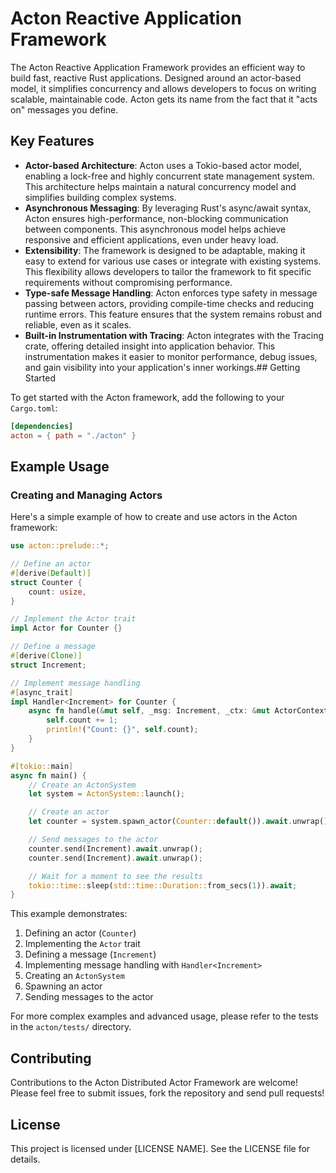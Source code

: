 # Acton Reactive Application Framework

The Acton Reactive Application Framework provides an efficient way to build fast, reactive Rust applications. Designed around an actor-based model, it simplifies concurrency and allows developers to focus on writing scalable, maintainable code. Acton gets its name from the fact that it "acts on" messages you define.

## Key Features

- **Actor-based Architecture**: Acton uses a Tokio-based actor model, enabling a lock-free and highly concurrent state management system. This architecture helps maintain a natural concurrency model and simplifies building complex systems.
- **Asynchronous Messaging**: By leveraging Rust's async/await syntax, Acton ensures high-performance, non-blocking communication between components. This asynchronous model helps achieve responsive and efficient applications, even under heavy load.
- **Extensibility**: The framework is designed to be adaptable, making it easy to extend for various use cases or integrate with existing systems. This flexibility allows developers to tailor the framework to fit specific requirements without compromising performance.
- **Type-safe Message Handling**: Acton enforces type safety in message passing between actors, providing compile-time checks and reducing runtime errors. This feature ensures that the system remains robust and reliable, even as it scales.
- **Built-in Instrumentation with Tracing**: Acton integrates with the Tracing crate, offering detailed insight into application behavior. This instrumentation makes it easier to monitor performance, debug issues, and gain visibility into your application's inner workings.## Getting Started

To get started with the Acton framework, add the following to your `Cargo.toml`:

```toml
[dependencies]
acton = { path = "./acton" }
```

## Example Usage

### Creating and Managing Actors

Here's a simple example of how to create and use actors in the Acton framework:

```rust
use acton::prelude::*;

// Define an actor
#[derive(Default)]
struct Counter {
    count: usize,
}

// Implement the Actor trait
impl Actor for Counter {}

// Define a message
#[derive(Clone)]
struct Increment;

// Implement message handling
#[async_trait]
impl Handler<Increment> for Counter {
    async fn handle(&mut self, _msg: Increment, _ctx: &mut ActorContext) {
        self.count += 1;
        println!("Count: {}", self.count);
    }
}

#[tokio::main]
async fn main() {
    // Create an ActonSystem
    let system = ActonSystem::launch();

    // Create an actor
    let counter = system.spawn_actor(Counter::default()).await.unwrap();

    // Send messages to the actor
    counter.send(Increment).await.unwrap();
    counter.send(Increment).await.unwrap();

    // Wait for a moment to see the results
    tokio::time::sleep(std::time::Duration::from_secs(1)).await;
}
```

This example demonstrates:
1. Defining an actor (`Counter`)
2. Implementing the `Actor` trait
3. Defining a message (`Increment`)
4. Implementing message handling with `Handler<Increment>`
5. Creating an `ActonSystem`
6. Spawning an actor
7. Sending messages to the actor

For more complex examples and advanced usage, please refer to the tests in the `acton/tests/` directory.

## Contributing

Contributions to the Acton Distributed Actor Framework are welcome! Please feel free to submit issues, fork the repository and send pull requests!

## License

This project is licensed under [LICENSE NAME]. See the LICENSE file for details.


